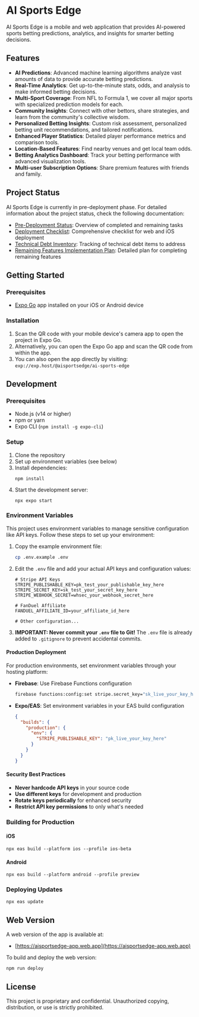 # AI Sports Edge

AI Sports Edge is a mobile and web application that provides AI-powered sports betting predictions, analytics, and insights for smarter betting decisions.

## Features

- **AI Predictions**: Advanced machine learning algorithms analyze vast amounts of data to provide accurate betting predictions.
- **Real-Time Analytics**: Get up-to-the-minute stats, odds, and analysis to make informed betting decisions.
- **Multi-Sport Coverage**: From NFL to Formula 1, we cover all major sports with specialized prediction models for each.
- **Community Insights**: Connect with other bettors, share strategies, and learn from the community's collective wisdom.
- **Personalized Betting Insights**: Custom risk assessment, personalized betting unit recommendations, and tailored notifications.
- **Enhanced Player Statistics**: Detailed player performance metrics and comparison tools.
- **Location-Based Features**: Find nearby venues and get local team odds.
- **Betting Analytics Dashboard**: Track your betting performance with advanced visualization tools.
- **Multi-user Subscription Options**: Share premium features with friends and family.

## Project Status

AI Sports Edge is currently in pre-deployment phase. For detailed information about the project status, check the following documentation:

- [Pre-Deployment Status](docs/pre-deployment-status.md): Overview of completed and remaining tasks
- [Deployment Checklist](docs/deployment-checklist.md): Comprehensive checklist for web and iOS deployment
- [Technical Debt Inventory](docs/technical-debt.md): Tracking of technical debt items to address
- [Remaining Features Implementation Plan](docs/remaining-features-implementation-plan.md): Detailed plan for completing remaining features

## Getting Started

### Prerequisites

- [Expo Go](https://expo.dev/client) app installed on your iOS or Android device

### Installation

1. Scan the QR code with your mobile device's camera app to open the project in Expo Go.
2. Alternatively, you can open the Expo Go app and scan the QR code from within the app.
3. You can also open the app directly by visiting: `exp://exp.host/@aisportsedge/ai-sports-edge`

## Development

### Prerequisites

- Node.js (v14 or higher)
- npm or yarn
- Expo CLI (`npm install -g expo-cli`)

### Setup

1. Clone the repository
2. Set up environment variables (see below)
3. Install dependencies:
   ```
   npm install
   ```
4. Start the development server:
   ```
   npx expo start
   ```

### Environment Variables

This project uses environment variables to manage sensitive configuration like API keys. Follow these steps to set up your environment:

1. Copy the example environment file:
   ```bash
   cp .env.example .env
   ```

2. Edit the `.env` file and add your actual API keys and configuration values:
   ```
   # Stripe API Keys
   STRIPE_PUBLISHABLE_KEY=pk_test_your_publishable_key_here
   STRIPE_SECRET_KEY=sk_test_your_secret_key_here
   STRIPE_WEBHOOK_SECRET=whsec_your_webhook_secret_here

   # FanDuel Affiliate
   FANDUEL_AFFILIATE_ID=your_affiliate_id_here
   
   # Other configuration...
   ```

3. **IMPORTANT: Never commit your `.env` file to Git!** The `.env` file is already added to `.gitignore` to prevent accidental commits.

#### Production Deployment

For production environments, set environment variables through your hosting platform:

- **Firebase**: Use Firebase Functions configuration
  ```bash
  firebase functions:config:set stripe.secret_key="sk_live_your_key_here" stripe.webhook_secret="whsec_your_webhook_secret_here"
  ```

- **Expo/EAS**: Set environment variables in your EAS build configuration
  ```json
  {
    "builds": {
      "production": {
        "env": {
          "STRIPE_PUBLISHABLE_KEY": "pk_live_your_key_here"
        }
      }
    }
  }
  ```

#### Security Best Practices

- **Never hardcode API keys** in your source code
- **Use different keys** for development and production
- **Rotate keys periodically** for enhanced security
- **Restrict API key permissions** to only what's needed

### Building for Production

#### iOS

```
npx eas build --platform ios --profile ios-beta
```

#### Android

```
npx eas build --platform android --profile preview
```

### Deploying Updates

```
npx eas update
```

## Web Version

A web version of the app is available at:
- [https://aisportsedge-app.web.app](https://aisportsedge-app.web.app)

To build and deploy the web version:

```
npm run deploy
```

## License

This project is proprietary and confidential. Unauthorized copying, distribution, or use is strictly prohibited.
